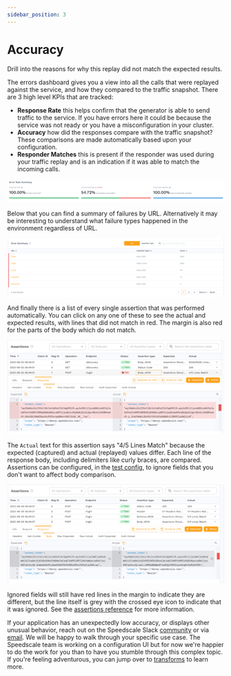 ```yaml
---
sidebar_position: 3
---
```


# Accuracy

Drill into the reasons for why this replay did not match the expected results.

The errors dashboard gives you a view into all the calls that were replayed against the service, and how they compared to the traffic snapshot. There are 3 high level KPIs that are tracked:

* **Response Rate** this helps confirm that the generator is able to send traffic to the service. If you have errors here it could be because the service was not ready or you have a misconfiguration in your cluster.
* **Accuracy** how did the responses compare with the traffic snapshot? These comparisons are made automatically based upon your configuration.
* **Responder Matches** this is present if the responder was used during your traffic replay and is an indication if it was able to match the incoming calls.

![](./screen-shot-2021-08-13-at-11.52.26-am.png)

Below that you can find a summary of failures by URL. Alternatively it may be interesting to understand what failure types happened in the environment regardless of URL.

![Errors by URL](./screen-shot-2021-08-13-at-11.52.46-am.png)

And finally there is a list of every single assertion that was performed automatically. You can click on any one of these to see the actual and expected results, with lines that did not match in red.  The margin is also red for the parts of the body which do not match.

![assertions diff](./assertions-response-diff.png)

The `Actual` text for this assertion says "4/5 Lines Match" because the expected (captured) and actual (replayed) values differ.  Each line of the response body, including delimiters like curly braces, are compared. Assertions can be configured, in the [test config](/reference/glossary.md#test-config), to ignore fields that you don't want to affect body comparison.

![assertions ignore](./assertions-response-ignore.png)

Ignored fields will still have red lines in the margin to indicate they are different, but the line itself is grey with the crossed eye icon to indicate that it was ignored.  See the [assertions reference](../../reference/configuration/assertions/README.md) for more information.


If your application has an unexpectedly low accuracy, or displays other unusual behavior, reach out on the Speedscale Slack [community](https://slack.speedscale.com) or via [email](mailto:support@speedscale.com). We will be happy to walk through your specific use case. The Speedscale team is working on a configuration UI but for now we're happier to do the work for you than to have you stumble through this complex topic. If you're feeling adventurous, you can jump over to [transforms](../../reference/transform-traffic/README.md) to learn more.
